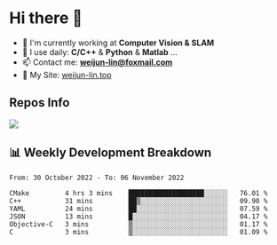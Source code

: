 # Hi there 👋

<!--
**Weijun-Lin/Weijun-Lin** is a ✨ _special_ ✨ repository because its `README.md` (this file) appears on your GitHub profile.

Here are some ideas to get you started:

- 🔭 I’m currently working on ...
- 🌱 I’m currently learning ...
- 👯 I’m looking to collaborate on ...
- 🤔 I’m looking for help with ...
- 💬 Ask me about ...
- 📫 How to reach me: ...
- 😄 Pronouns: ...
- ⚡ Fun fact: ...
-->

- 🏢 I'm currently working at **Computer Vision & SLAM**
- 🚀 I use daily: **C/C++** & **Python** & **Matlab** ...
- 📫 Contact me: **weijun-lin@foxmail.com**
- 🔗 My Site: [weijun-lin.top](https://weijun-lin.top/p)

  

## Repos Info
![](https://github-readme-stats.vercel.app/api?username=Weijun-Lin&theme=cobalt)

## 📊 Weekly Development Breakdown

<!--START_SECTION:waka-->

```text
From: 30 October 2022 - To: 06 November 2022

CMake         4 hrs 3 mins    ███████████████████░░░░░░   76.01 %
C++           31 mins         ██▒░░░░░░░░░░░░░░░░░░░░░░   09.90 %
YAML          24 mins         ██░░░░░░░░░░░░░░░░░░░░░░░   07.59 %
JSON          13 mins         █░░░░░░░░░░░░░░░░░░░░░░░░   04.17 %
Objective-C   3 mins          ▒░░░░░░░░░░░░░░░░░░░░░░░░   01.17 %
C             3 mins          ▒░░░░░░░░░░░░░░░░░░░░░░░░   01.09 %
```

<!--END_SECTION:waka-->
